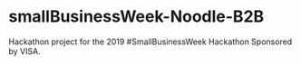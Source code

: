 # smallBusinessWeek-Noodle-B2B
Hackathon project for the 2019 #SmallBusinessWeek Hackathon Sponsored by VISA.
